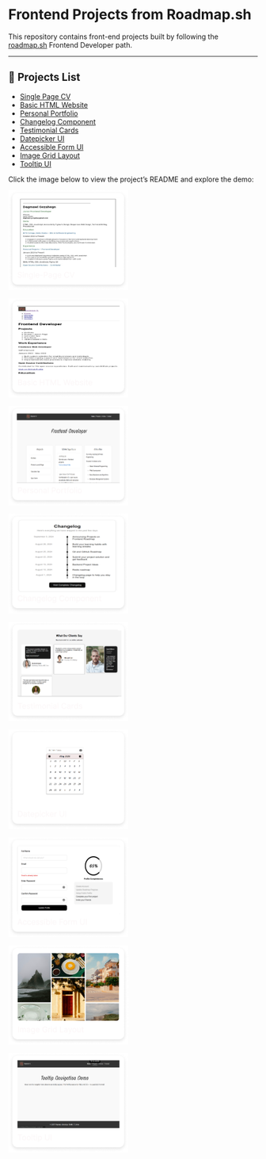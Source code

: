 # Frontend Projects from Roadmap.sh

This repository contains front-end projects built by following the [roadmap.sh](https://roadmap.sh/) Frontend Developer path.

---

## 📁 Projects List
- [Single Page CV](https://roadmap.sh/projects/single-page-cv)
- [Basic HTML Website](https://roadmap.sh/projects/basic-html-website)
- [Personal Portfolio](https://roadmap.sh/projects/portfolio-website)
- [Changelog Component](https://roadmap.sh/projects/changelog-component)
- [Testimonial Cards](https://roadmap.sh/projects/testimonial-cards)
- [Datepicker UI](https://roadmap.sh/projects/datepicker-ui)
- [Accessible Form UI](https://roadmap.sh/projects/accessible-form-ui)
- [Image Grid Layout](https://roadmap.sh/projects/image-grid)
- [Tooltip UI](https://roadmap.sh/projects/tooltip-ui)








Click the image below to view the project’s README and explore the demo:

<p align="left">
  <a href='Frontend Projects/01-single-page-cv/'>
    <img width="48%" src="./assets/images/single-page-cv.png" alt="single page cv" />
  </a>

<p align="left">
  <a href='Frontend Projects/02-basic-html-website/'>
    <img width="48%" src="./assets/images/basic-html-website.png" alt="basic html website" />
  </a>

<p align="left">
  <a href='Frontend Projects/03-personal-portfolio/'>
    <img width="48%" src="./assets/images/personal-portfolio.png" alt="personal portfolio" />
  </a>

<p align="left">
  <a href='Frontend Projects/04-changelog-component/'>
    <img width="48%" src="./assets/images/changelog-component.png" alt="changelog component" />
  </a>

  <p align="left">
  <a href='Frontend Projects/05-testimonial-cards/'>
    <img width="48%" src="./assets/images/testimonial-cards.png" alt="testimonial cards" />
  </a>

  <p align="left">
  <a href='Frontend Projects/06-datepicker-UI/'>
    <img width="48%" src="./assets/images/datepicker-ui.png" alt="datepicker UI" />
  </a>

  <p align="left">
  <a href='Frontend Projects/07-accessible-form-UI/'>
    <img width="48%" src="./assets/images/accessible-form-ui.png" alt="accessible form UI" />
  </a>

  <p align="left">
  <a href='Frontend Projects/08-image-grid-layout/'>
    <img width="48%" src="./assets/images/image-grid-layout.png" alt="images grid layout" />
  </a>

  <p align="left">
  <a href='Frontend Projects/09-tooltip-UI/'>
    <img width="48%" src="./assets/images/tooltip-ui.png" alt="tooltip ui" />
  </a>


  

